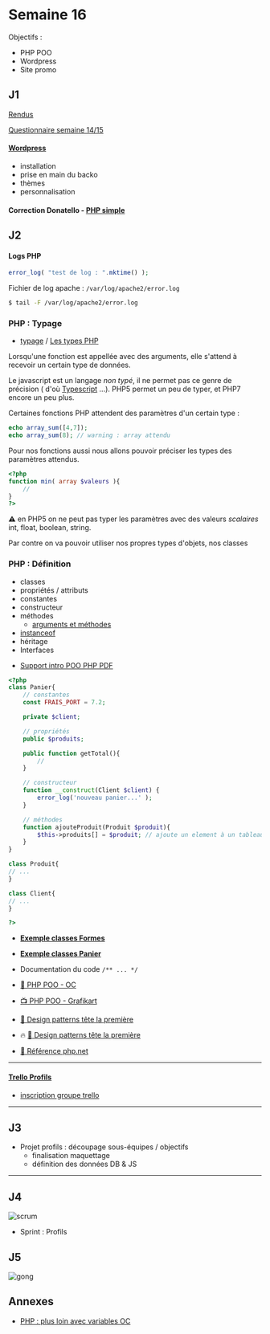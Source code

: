 # Semaine 16

Objectifs :
- PHP POO
- Wordpress
- Site promo

## J1

[Rendus](https://docs.google.com/spreadsheets/d/1_3hKUqEXERYwRaanYfWzpKfMfiRVSr8-R8Oq846BlS8/edit?usp=sharing)

[Questionnaire semaine 14/15](http://goo.gl/forms/7SnkJ7MK0R)

#### [Wordpress](http://fr.wordpress.org)
- installation
- prise en main du backo
- thèmes
- personnalisation

#### Correction Donatello - [PHP simple](https://github.com/Simplon-lyon/donatello-basic)

## J2

#### Logs PHP

```php
error_log( "test de log : ".mktime() );
```

Fichier de log apache : `/var/log/apache2/error.log`

```bash
$ tail -F /var/log/apache2/error.log
```

### PHP : Typage

- [typage](http://php.net/manual/fr/language.oop5.typehinting.php) / [Les types PHP](http://php.net/manual/fr/language.types.php)

Lorsqu'une fonction est appellée avec des arguments,
elle s'attend à recevoir un certain type de données.

Le javascript est un langage *non typé*, il ne permet pas ce genre de précision ( d'où [Typescript](http://www.typescriptlang.org) ...).
PHP5 permet un peu de typer, et PHP7 encore un peu plus.

Certaines fonctions PHP attendent des paramètres d'un certain type :

```php
echo array_sum([4,7]);
echo array_sum(8); // warning : array attendu
```

Pour nos fonctions aussi nous allons pouvoir préciser les types des paramètres attendus.

```php
<?php
function min( array $valeurs ){
	//
}
?>
```
:warning: en PHP5 on ne peut pas typer les paramètres avec des valeurs *scalaires* int, float, boolean, string.

Par contre on va pouvoir utiliser nos propres types d'objets, nos classes

### PHP : Définition

- classes
 - propriétés / attributs
 - constantes
 - constructeur
 - méthodes
   + [arguments et méthodes](http://php.net/manual/fr/functions.arguments.php)
- [instanceof](http://php.net/manual/fr/language.operators.type.php)
- héritage
- Interfaces

+ [Support intro POO PHP PDF](docs/intro_poo_php.pdf)

```php
<?php
class Panier{
	// constantes
	const FRAIS_PORT = 7.2;

	private $client;

	// propriétés
	public $produits;

	public function getTotal(){
		//
	}

	// constructeur
	function __construct(Client $client) {
		error_log('nouveau panier...' );
	}

	// méthodes
	function ajouteProduit(Produit $produit){
		$this->produits[] = $produit; // ajoute un element à un tableau == array_push($tableau, $item);
	}
}

class Produit{
// ...
}

class Client{
// ...
}

?>
```
+ [**Exemple classes Formes**](https://github.com/Simplon-lyon/dev-web/tree/master/php/intro_poo/formes)
+ [**Exemple classes Panier**](https://github.com/Simplon-lyon/dev-web/tree/master/php/intro_poo/panier)

+ Documentation du code `/** ... */`

+ [:memo: PHP POO - OC](https://openclassrooms.com/courses/programmez-en-oriente-objet-en-php)

+ [:tv: PHP POO - Grafikart](https://www.grafikart.fr/formations/programmation-objet-php)

+ [:book: Design patterns tête la première](https://www.google.fr/search?q=design+pattern+t%C3%AAte+la+premi%C3%A8re+-+Recherche+Google&oq=design+pattern+t%C3%AAte+la+premi%C3%A8re+-+Recherche+Google&aqs=chrome..69i57.206j0j7&sourceid=chrome&es_sm=91&ie=UTF-8#q=design+pattern+t%C3%AAte+la+premi%C3%A8re)
+ :fire: [:book: Design patterns tête la première](https://www.google.fr/search?q=design+pattern+t%C3%AAte+la+premi%C3%A8re+-+Recherche+Google&oq=design+pattern+t%C3%AAte+la+premi%C3%A8re+-+Recherche+Google&aqs=chrome..69i57.206j0j7&sourceid=chrome&es_sm=91&ie=UTF-8#q=design+pattern+t%C3%AAte+la+premi%C3%A8re)

+ [:book: Référence php.net](http://php.net/manual/fr/language.oop5.php)

_______________________

#### [Trello Profils](https://trello.com/b/ZBVjY6rs/profilssimplonlyon)

- [inscription groupe trello](https://trello.com/invite/b/ZBVjY6rs/6c9ef89f1e22243b5b58ad58a9abf21b/profilssimplonlyon)

_______________________

## J3

+  Projet profils : découpage sous-équipes / objectifs
	- finalisation maquettage
	- définition des données DB & JS

_______________________

## J4

![scrum](https://media0.giphy.com/media/PiL8nejwL3T6o/200.gif)

+ Sprint : Profils

## J5

![gong](https://media.giphy.com/media/UatRnEUNX8iCQ/giphy.gif)

## Annexes

+ [PHP : plus loin avec variables OC](https://openclassrooms.com/courses/allez-plus-loin-avec-les-variables)

